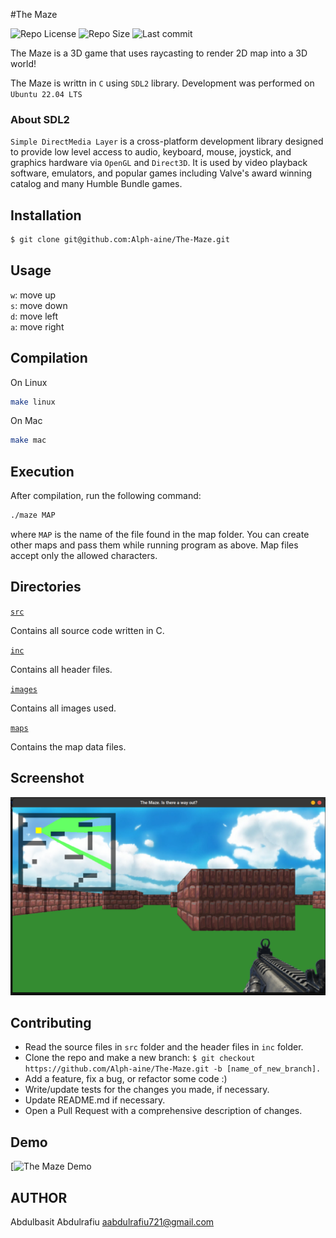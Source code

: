 #The Maze

![Repo License](https://img.shields.io/github/license/Alph-aine/The-Maze)
![Repo Size](https://img.shields.io/github/repo-size/Alph-aine/The-Maze)
![Last commit](https://img.shields.io/github/last-commit/Alph-aine/The-Maze)


The Maze is a 3D game that uses raycasting to render 2D map into a 3D world!  

The Maze is writtn in `C` using `SDL2` library. Development was performed on `Ubuntu 22.04 LTS`  

### About SDL2
`Simple DirectMedia Layer` is a cross-platform development library designed to provide low level access to audio, keyboard, mouse, joystick, and graphics hardware via `OpenGL` and `Direct3D`. It is used by video playback software, emulators, and popular games including Valve's award winning catalog and many Humble Bundle games.  

## Installation
```sh
$ git clone git@github.com:Alph-aine/The-Maze.git
```

## Usage
`w`: move up  
`s`: move down  
`d`: move left  
`a`: move right  

## Compilation
On Linux 
```sh
make linux 
```

On Mac
```sh
make mac
```

## Execution
After compilation, run the following command:

```bash
./maze MAP
```
where ```MAP``` is the name of the file found in the map folder. You can create other maps and pass them while running program as above. Map files accept only the allowed characters.

## Directories
[`src`](https://github.com/Alph-aine/The-Maze/tree/main/src)

Contains all source code written in C.

[`inc`](https://github.com/Alph-aine/The-Maze/tree/main/inc)

Contains all header files.

[`images`](https://github.com/Alph-aine/The-Maze/tree/main/images)

Contains all images used.

[`maps`](https://github.com/Alph-aine/The-Maze/tree/main/maps)

Contains the map data files.

## Screenshot
![image](https://github.com/Alph-aine/The-Maze/blob/dc465b2d3c8f52d7078679ee303f5cb931082a5e/images/The-Maze.png)


## Contributing

- Read the source files in ```src``` folder and the header files in ```inc``` folder.
- Clone the repo and make a new branch: `$ git checkout https://github.com/Alph-aine/The-Maze.git -b [name_of_new_branch].`
- Add a feature, fix a bug, or refactor some code :)
- Write/update tests for the changes you made, if necessary.
- Update README.md if necessary.
- Open a Pull Request with a comprehensive description of changes.

## Demo
[![The Maze Demo](https://www.youtube.com/embed/LP8pBF223-c)

## AUTHOR
Abdulbasit Abdulrafiu <aabdulrafiu721@gmail.com>
